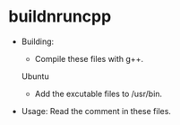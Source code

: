 # buildnruncpp

- Building:
  - Compile these files with g++.

  Ubuntu
    - Add the excutable files to /usr/bin.
- Usage: Read the comment in these files.
